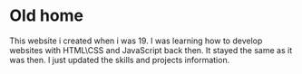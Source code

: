 # Old home

This website i created when i was 19. I was learning how to develop websites with HTML\CSS and JavaScript back then. It stayed the same as it was then. I just updated the skills and projects information.
